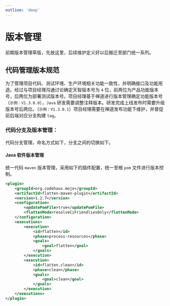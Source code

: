 ```yaml
---
outline: 'deep'
---
```


# 版本管理

前期版本管理草版，先放这里，后续维护定义好以后搬迁至部门统一系列。

## 代码管理版本规范

为了管理项目代码、测试环境、生产环境相关功能一致性，并明确接口及功能用途。经过与项目经理沟通讨论确定天智版本号为 `4` 位，前两位为产品功能版本号，后两位为部署测试版本号。项目经理基于禅道进行版本管理确定功能版本号（`示例：V1.3.0.0`），`Java` 研发需要调整注释版本。研发完成上线发布时需要升级版本号后两位。（`示例：V1.3.0.1`）项目经理需要在禅道发布功能下维护，并督促前后端对应分支构建 `tag`。

### 代码分支及版本管理：

代码分支管理，命名方式如下，分支之间的切换如下。

<ImgPreview src="convention/1.png" title="分支管理图"/>

<ImgPreview src="convention/2.png" title="代码管理图"/>

#### Java 软件版本管理

统一代码 `maven` 版本管理，采用如下的插件配置，统一至根 `pom` 文件进行版本控制。

```xml
<plugin>
    <groupId>org.codehaus.mojo</groupId>
    <artifactId>flatten-maven-plugin</artifactId>
    <version>1.2.7</version>
    <configuration>
        <updatePomFile>true</updatePomFile>
        <flattenMode>resolveCiFriendliesOnly</flattenMode>
    </configuration>
    <executions>
        <execution>
            <id>flatten</id>
            <phase>process-resources</phase>
            <goals>
                <goal>flatten</goal>
            </goals>
        </execution>
        <execution>
            <id>flatten.clean</id>
            <phase>clean</phase>
            <goals>
                <goal>clean</goal>
            </goals>
        </execution>
    </executions>
</plugin>
```

<ImgPreview src="convention/3.png" title="版本管理示意图"/>

